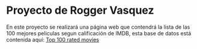 # Proyecto de Rogger Vasquez

En este proyecto se realizará una página web que contendrá la lista de las 100 mejores peliculas segun calificación de IMDB, esta base de datos está contenida aquí: [Top 100 rated movies](https://raw.githubusercontent.com/hjorturlarsen/IMDB-top-100/master/data/movies.json)
